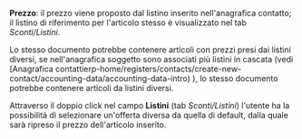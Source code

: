**Prezzo**: il prezzo viene proposto dal listino inserito nell'anagrafica contatto; il listino di riferimento per l'articolo stesso è visualizzato nel tab *Sconti/Listini*.

Lo stesso documento potrebbe contenere articoli con prezzi presi dai listini diversi, se nell'anagrafica soggetto sono associati più listini in cascata (vedi [Anagrafica contattierp-home/registers/contacts/create-new-contact/accounting-data/accounting-data-intro) ), lo stesso documento potrebbe contenere articoli da listini diversi.

Attraverso il doppio click nel campo **Listini** (tab *Sconti/Listini*) l'utente ha la possibilità di selezionare un'offerta diversa da quella di default, dalla quale sarà ripreso il prezzo dell'articolo inserito. 
